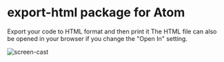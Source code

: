 # export-html package for Atom

Export your code to HTML format and then print it
The HTML file can also be opened in your browser if you change the "Open In" setting.

![screen-cast](https://raw.githubusercontent.com/nobuhito/atom-export-html/master/screen-cast.gif)
